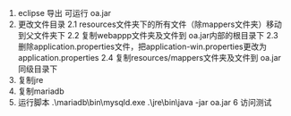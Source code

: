 1. eclipse 导出 可运行 oa.jar
2. 更改文件目录
	2.1 resources文件夹下的所有文件（除mappers文件夹）移动到父文件夹下
	2.2 复制webappp文件夹及文件到 oa.jar内部的根目录下
	2.3 删除application.properties文件，把application-win.properties更改为application.properties
	2.4 复制resources/mappers文件夹及文件到 oa.jar同级目录下
3. 复制jre
4. 复制mariadb
5. 运行脚本
.\mariadb\bin\mysqld.exe
.\jre\bin\java -jar oa.jar
6 访问测试